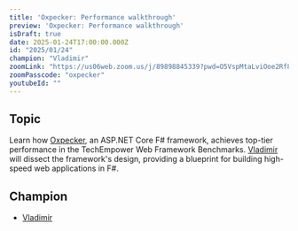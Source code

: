 ```yaml
---
title: 'Oxpecker: Performance walkthrough'
preview: 'Oxpecker: Performance walkthrough'
isDraft: true
date: 2025-01-24T17:00:00.000Z
id: "2025/01/24"
champion: "Vladimir"
zoomLink: "https://us06web.zoom.us/j/89898845339?pwd=O5VspMtaLviOoe2Rf8cZvkomMOaRID.1"
zoomPasscode: "oxpecker"
youtubeId: ""
---
```


## Topic

Learn how [Oxpecker](https://github.com/Lanayx/Oxpecker), an ASP.NET Core F# framework, achieves top-tier performance in the TechEmpower Web Framework Benchmarks. [Vladimir](https://github.com/Lanayx) will dissect the framework's design, providing a blueprint for building high-speed web applications in F#.

## Champion

- [Vladimir](https://github.com/Lanayx)